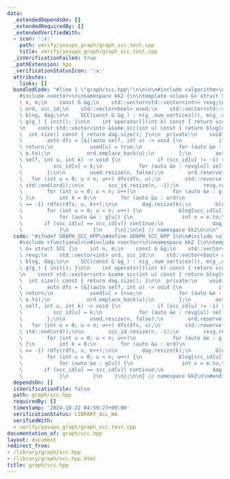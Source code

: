 ```yaml
---
data:
  _extendedDependsOn: []
  _extendedRequiredBy: []
  _extendedVerifiedWith:
  - icon: ':x:'
    path: verify/yosupo_graph/graph_scc.test.cpp
    title: verify/yosupo_graph/graph_scc.test.cpp
  _isVerificationFailed: true
  _pathExtension: hpp
  _verificationStatusIcon: ':x:'
  attributes:
    links: []
  bundledCode: "#line 1 \"graph/scc.hpp\"\n\n\n\n#include <algorithm>\n#include <functional>\n\
    #include <vector>\n\nnamespace kk2 {\n\ntemplate <class G> struct SCC {\n    int\
    \ n, m;\n    const G &g;\n    std::vector<std::vector<int>> revg;\n    std::vector<int>\
    \ ord, scc_id;\n    std::vector<bool> used;\n    std::vector<std::vector<int>>\
    \ blng, dag;\n\n    SCC(const G &g_) : n(g_.num_vertices()), m(g_.num_edges()),\
    \ g(g_) { init(); }\n\n    int operator[](int k) const { return scc_id[k]; }\n\
    \n    const std::vector<int> &same_scc(int u) const { return blng[u]; }\n\n  \
    \  int size() const { return dag.size(); }\n\n  private:\n    void init() {\n\
    \        auto dfs = [&](auto self, int u) -> void {\n            if (used[u])\
    \ return;\n            used[u] = true;\n            for (auto &e : g[u]) self(self,\
    \ e.to);\n            ord.emplace_back(u);\n        };\n        auto rdfs = [&](auto\
    \ self, int u, int k) -> void {\n            if (scc_id[u] != -1) return;\n  \
    \          scc_id[u] = k;\n            for (auto &e : revg[u]) self(self, e, k);\n\
    \        };\n\n        used.resize(n, false);\n        ord.reserve(n);\n     \
    \   for (int u = 0; u < n; u++) dfs(dfs, u);\n        std::reverse(std::begin(ord),\
    \ std::end(ord));\n\n        scc_id.resize(n, -1);\n        revg.resize(n);\n\
    \        for (int u = 0; u < n; u++)\n            for (auto &e : g[u]) { revg[e.to].emplace_back(u);\
    \ }\n        int k = 0;\n        for (auto &u : ord)\n            if (scc_id[u]\
    \ == -1) rdfs(rdfs, u, k++);\n\n        dag.resize(k);\n        blng.resize(k);\n\
    \        for (int u = 0; u < n; u++) {\n            blng[scc_id[u]].emplace_back(u);\n\
    \            for (auto &e : g[u]) {\n                int v = e.to;\n         \
    \       if (scc_id[u] == scc_id[v]) continue;\n                dag[scc_id[u]].emplace_back(scc_id[v]);\n\
    \            }\n        }\n    }\n};\n\n} // namespace kk2\n\n\n"
  code: "#ifndef GRAPH_SCC_HPP\n#define GRAPH_SCC_HPP 1\n\n#include <algorithm>\n\
    #include <functional>\n#include <vector>\n\nnamespace kk2 {\n\ntemplate <class\
    \ G> struct SCC {\n    int n, m;\n    const G &g;\n    std::vector<std::vector<int>>\
    \ revg;\n    std::vector<int> ord, scc_id;\n    std::vector<bool> used;\n    std::vector<std::vector<int>>\
    \ blng, dag;\n\n    SCC(const G &g_) : n(g_.num_vertices()), m(g_.num_edges()),\
    \ g(g_) { init(); }\n\n    int operator[](int k) const { return scc_id[k]; }\n\
    \n    const std::vector<int> &same_scc(int u) const { return blng[u]; }\n\n  \
    \  int size() const { return dag.size(); }\n\n  private:\n    void init() {\n\
    \        auto dfs = [&](auto self, int u) -> void {\n            if (used[u])\
    \ return;\n            used[u] = true;\n            for (auto &e : g[u]) self(self,\
    \ e.to);\n            ord.emplace_back(u);\n        };\n        auto rdfs = [&](auto\
    \ self, int u, int k) -> void {\n            if (scc_id[u] != -1) return;\n  \
    \          scc_id[u] = k;\n            for (auto &e : revg[u]) self(self, e, k);\n\
    \        };\n\n        used.resize(n, false);\n        ord.reserve(n);\n     \
    \   for (int u = 0; u < n; u++) dfs(dfs, u);\n        std::reverse(std::begin(ord),\
    \ std::end(ord));\n\n        scc_id.resize(n, -1);\n        revg.resize(n);\n\
    \        for (int u = 0; u < n; u++)\n            for (auto &e : g[u]) { revg[e.to].emplace_back(u);\
    \ }\n        int k = 0;\n        for (auto &u : ord)\n            if (scc_id[u]\
    \ == -1) rdfs(rdfs, u, k++);\n\n        dag.resize(k);\n        blng.resize(k);\n\
    \        for (int u = 0; u < n; u++) {\n            blng[scc_id[u]].emplace_back(u);\n\
    \            for (auto &e : g[u]) {\n                int v = e.to;\n         \
    \       if (scc_id[u] == scc_id[v]) continue;\n                dag[scc_id[u]].emplace_back(scc_id[v]);\n\
    \            }\n        }\n    }\n};\n\n} // namespace kk2\n\n#endif // GRAPH_SCC_HPP\n"
  dependsOn: []
  isVerificationFile: false
  path: graph/scc.hpp
  requiredBy: []
  timestamp: '2024-10-22 04:59:27+09:00'
  verificationStatus: LIBRARY_ALL_WA
  verifiedWith:
  - verify/yosupo_graph/graph_scc.test.cpp
documentation_of: graph/scc.hpp
layout: document
redirect_from:
- /library/graph/scc.hpp
- /library/graph/scc.hpp.html
title: graph/scc.hpp
---
```

